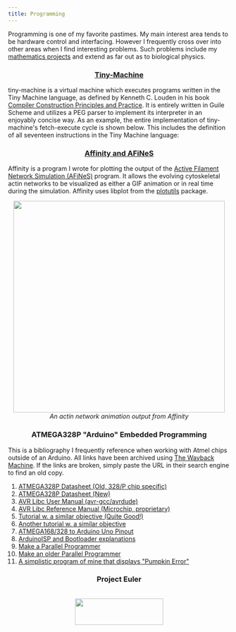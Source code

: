 ```yaml
---
title: Programming
---
```

<div class="body">
  <p>
    Programming is one of my favorite pastimes.
    My main interest area tends to be hardware control and interfacing.
    However I frequently cross over into other areas when I find interesting problems.
    Such problems include my <a href="../Mathematics/math.html">mathematics projects</a>
    and extend as far out as to biological physics.
  </p>
</div>
<div class="body">
  <a href="https://gitlab.com/schminak/tiny-machine"><h3 style="text-align: center;">Tiny-Machine</h3></a>
  tiny-machine is a virtual machine which executes programs written in
  the Tiny Machine language, as defined by Kenneth C. Louden in his book
  <a href="http://www.cs.sjsu.edu/faculty/louden/cmptext/">Compiler Construction Principles and Practice</a>.
  It is entirely written in Guile Scheme and utilizes a PEG parser
  to implement its interpreter in an enjoyably concise way.
  As an example, the entire implementation of tiny-machine's fetch-execute cycle is shown below.
  This includes the definition of all seventeen instructions in the Tiny Machine language:
</div>
<div style="max-width: 72ch; text-align:justify; margin: 0 auto;">
  <script src="https://gitlab.com/schminak/tiny-machine/-/snippets/2411747.js"></script>
</div>
<div class="body">
  <a href="https://gitlab.com/schminak/affinity"><h3 style="text-align: center;">Affinity and AFiNeS</h3></a>
  <p>Affinity is a program I wrote for plotting the output of the <a href="https://github.com/Simfreed/AFINES">Active Filament Network Simulation (AFiNeS)</a> program. It allows the evolving cytoskeletal actin networks to be visualized as either a GIF animation or in real time during the simulation. Affinity uses libplot from the <a href="https://www.gnu.org/software/plotutils/">plotutils</a> package.
  </p>
</div>
<div style="text-align: center;" class="body">
  <img src="https://gitlab.com/schminak/affinity/-/raw/master/doc/affinity_test.gif" style="width:480px;height:480px;"><br>
  <i>An actin network animation output from Affinity</i>
</div>
<div class="body">
  <h3 style="text-align: center;">ATMEGA328P "Arduino" Embedded Programming</h3>
  <p>
    This is a bibliography I frequently reference when working with Atmel chips outside of an Arduino.
    All links have been archived using <a href="https://web.archive.org">The Wayback Machine</a>.
    If the links are broken, simply paste the URL in their search engine to find an old copy.
  </p>
  <ol>
    <li><a href="https://web.archive.org/web/20170803114958/http://ww1.microchip.com/downloads/en/DeviceDoc/Atmel-42735-8-bit-AVR-Microcontroller-ATmega328-328P_Datasheet.pdf">ATMEGA328P Datasheet (Old, 328/P chip specific)</a></li>
    <li><a href="http://ww1.microchip.com/downloads/en/DeviceDoc/ATmega48A-PA-88A-PA-168A-PA-328-P-DS-DS40002061A.pdf">ATMEGA328P Datasheet (New)</a></li>
    <li><a href="https://www.nongnu.org/avr-libc/user-manual/index.html">AVR Libc User Manual (avr-gcc/avrdude)</a></li>
    <li><a href="https://www.microchip.com/webdoc/AVRLibcReferenceManual/">AVR Libc Reference Manual (Microchip, proprietary)</a></li>
    <li><a href="https://balau82.wordpress.com/2011/03/29/programming-arduino-uno-in-pure-c/">Tutorial w. a similar objective (Quite Good!)</a></li>
    <li><a href="http://brittonkerin.com/cduino/lessons.html">Another tutorial w. a similar objective</a></li>
    <li><a href="https://www.arduino.cc/en/Hacking/Atmega168Hardware">ATMEGA168/328 to Arduino Uno Pinout</a></li>
    <li><a href="https://www.arduino.cc/en/Tutorial/ArduinoISP">ArduinoISP and Bootloader explanations</a></li>
    <li><a href="https://www.arduino.cc/en/Hacking/ParallelProgrammer">Make a Parallel Programmer</a></li>
    <li><a href="https://web.archive.org/web/20061212161422/http://www.captain.at:80/electronics/atmel-programmer/">Make an older Parallel Programmer</a></li>
    <li><a href="/Hacking/pumpkin.c">A simplistic program of mine that displays "Pumpkin Error"</a></li>
  </ol>
</div>
<div style="text-align: center;" class="body">
  <h3 style="text-align: center;">Project Euler</h3><br>
  <img src="https://projecteuler.net/profile/nathanschmidt.png" width="200" height="60"><br>
  <span style="display:block; height: 20px;"></span>
</div>
